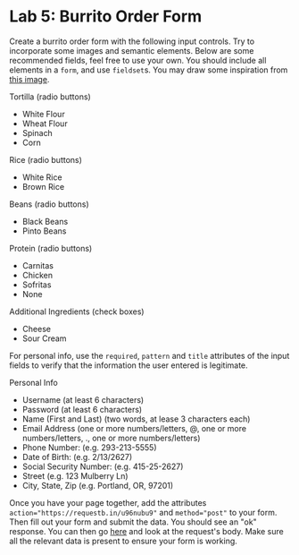 

# Lab 5: Burrito Order Form

Create a burrito order form with the following input controls. Try to incorporate some images and semantic elements. Below are some recommended fields, feel free to use your own. You should include all elements in a `form`, and use `fieldset`s. You may draw some inspiration from [this image](burrito-order-form.png).

Tortilla (radio buttons)
- White Flour
- Wheat Flour
- Spinach
- Corn

Rice (radio buttons)
- White Rice
- Brown Rice

Beans (radio buttons)
- Black Beans
- Pinto Beans

Protein (radio buttons)
- Carnitas
- Chicken
- Sofritas
- None

Additional Ingredients (check boxes)
- Cheese
- Sour Cream

For personal info, use the `required`, `pattern` and `title` attributes of the input fields to verify that the information the user entered is legitimate.

Personal Info
- Username (at least 6 characters)
- Password (at least 6 characters)
- Name (First and Last) (two words, at lease 3 characters each)
- Email Address (one or more numbers/letters, @, one or more numbers/letters, ., one or more numbers/letters)
- Phone Number: (e.g. 293-213-5555)
- Date of Birth: (e.g. 2/13/2627)
- Social Security Number: (e.g. 415-25-2627)
- Street (e.g. 123 Mulberry Ln)
- City, State, Zip (e.g. Portland, OR, 97201)

Once you have your page together, add the attributes `action="https://requestb.in/u96nubu9"` and `method="post"` to your form. Then fill out your form and submit the data. You should see an "ok" response. You can then go [here](https://requestb.in/u96nubu9?inspect) and look at the request's body. Make sure all the relevant data is present to ensure your form is working.